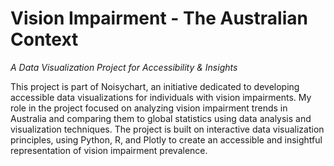 # Vision Impairment - The Australian Context 
*A Data Visualization Project for Accessibility & Insights*

This project is part of Noisychart, an initiative dedicated to developing accessible data visualizations for individuals with vision impairments. My role in the project focused on analyzing vision impairment trends in Australia and comparing them to global statistics using data analysis and visualization techniques.
The project is built on interactive data visualization principles, using Python, R, and Plotly to create an accessible and insightful representation of vision impairment prevalence.
